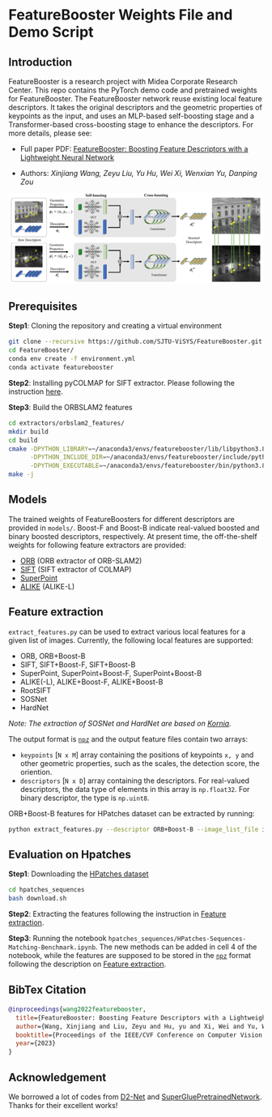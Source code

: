# FeatureBooster Weights File and Demo Script

## Introduction

FeatureBooster is a research project with Midea Corporate Research Center. This repo contains the PyTorch demo code and pretrained weights for FeatureBooster. The FeatureBooster network reuse existing local feature descriptors. It takes the original descriptors and the geometric properties of keypoints as the input, and uses an MLP-based self-boosting stage and a Transformer-based cross-boosting stage to enhance the descriptors. For more details, please see:

* Full paper PDF: [FeatureBooster: Boosting Feature Descriptors with a Lightweight Neural Network](https://arxiv.org/abs/2211.15069)

* Authors: *Xinjiang Wang, Zeyu Liu, Yu Hu, Wei Xi, Wenxian Yu, Danping Zou*

<p align="center">
  <img src="assets/FeatureBooster.png" width="800">
</p>


## Prerequisites

**Step1**: Cloning the repository and creating a virtual environment
```bash
git clone --recursive https://github.com/SJTU-ViSYS/FeatureBooster.git
cd FeatureBooster/
conda env create -f environment.yml
conda activate featurebooster
```
**Step2**: Installing pyCOLMAP for SIFT extractor. Please following the instruction [here](https://github.com/colmap/pycolmap#building-from-source). 

**Step3**: Build the ORBSLAM2 features
```bash
cd extractors/orbslam2_features/
mkdir build
cd build
cmake -DPYTHON_LIBRARY=~/anaconda3/envs/featurebooster/lib/libpython3.8.so \
      -DPYTHON_INCLUDE_DIR=~/anaconda3/envs/featurebooster/include/python3.8 \
      -DPYTHON_EXECUTABLE=~/anaconda3/envs/featurebooster/bin/python3.8 ..
make -j
```

## Models

The trained weights of FeatureBoosters for different descriptors are provided in `models/`. Boost-F and Boost-B indicate real-valued boosted and binary boosted descriptors, respectively. At present time, the off-the-shelf weights for following feature extractors are provided:
* [ORB](https://github.com/raulmur/ORB_SLAM2) (ORB extractor of ORB-SLAM2)
* [SIFT](https://github.com/colmap/pycolmap) (SIFT extractor of COLMAP)
* [SuperPoint](https://github.com/magicleap/SuperPointPretrainedNetwork)
* [ALIKE](https://github.com/Shiaoming/ALIKE) (ALIKE-L)

## Feature extraction

`extract_features.py` can be used to extract various local features for a given list of images. Currently, the following local features are supported:
* ORB, ORB+Boost-B
* SIFT, SIFT+Boost-F, SIFT+Boost-B
* SuperPoint, SuperPoint+Boost-F, SuperPoint+Boost-B
* ALIKE(-L), ALIKE+Boost-F, ALIKE+Boost-B
* RootSIFT
* SOSNet
* HardNet

*Note: The extraction of SOSNet and HardNet are based on [Kornia](https://github.com/kornia/kornia).*

The output format is [`npz`](https://docs.scipy.org/doc/numpy/reference/generated/numpy.savez.html) and the output feature files contain two arrays: 

- `keypoints` [`N x M`] array containing the positions of keypoints `x, y` and other geometric properties, such as the scales, the detection score, the oriention.
- `descriptors` [`N x D`] array containing the descriptors. For real-valued descriptors, the data type of elements in this array is `np.float32`. For binary descriptor, the type is `np.uint8`.

ORB+Boost-B features for HPatches dataset can be extracted by running:

```bash
python extract_features.py --descriptor ORB+Boost-B --image_list_file image_list_hpatches_sequences.txt
```

## Evaluation on Hpatches
**Step1**: Downloading the [HPatches dataset](https://github.com/hpatches/hpatches-dataset) 
```bash
cd hpatches_sequences
bash download.sh
```
**Step2**: Extracting the features following the instruction in [Feature extraction](#feature-extraction).

**Step3**: Running the notebook `hpatches_sequences/HPatches-Sequences-Matching-Benchmark.ipynb`. The new methods can be added in cell 4 of the notebook, while the features are supposed to be stored in the [`npz`](https://docs.scipy.org/doc/numpy/reference/generated/numpy.savez.html) format following the description on [Feature extraction](#feature-extraction).

## BibTex Citation

```bibtex
@inproceedings{wang2022featurebooster,
  title={FeatureBooster: Boosting Feature Descriptors with a Lightweight Neural Network},
  author={Wang, Xinjiang and Liu, Zeyu and Hu, yu and Xi, Wei and Yu, Wenxian and Zou, Danping},
  booktitle={Proceedings of the IEEE/CVF Conference on Computer Vision and Pattern Recognition},
  year={2023}
}
```

## Acknowledgement
We borrowed a lot of codes from [D2-Net](https://github.com/mihaidusmanu/d2-net) and [SuperGluePretrainedNetwork](https://github.com/magicleap/SuperGluePretrainedNetwork). Thanks for their excellent works!